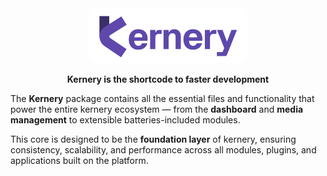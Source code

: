 <div align="center">
  <img src="https://github.com/Kernery/.github/raw/main/kernery-logo-full.jpeg" width="50%" alt="Logo Kernery" style="max-width: 100%; border-radius:8px;">
</div>
<div align="center">
  <p><b>Kernery is the shortcode to faster development</b></p>
</div>

The **Kernery** package contains all the essential files and functionality that power the entire kernery ecosystem — from the **dashboard** and **media management** to extensible batteries-included modules.  

This core is designed to be the **foundation layer** of kernery, ensuring consistency, scalability, and performance across all modules, plugins, and applications built on the platform.  
